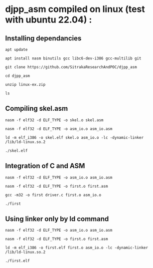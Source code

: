# djpp_asm compiled on linux (test with ubuntu 22.04) : 
## Installing dependancies
```
apt update
```
```
apt install nasm binutils gcc libc6-dev-i386 gcc-multilib git
```
```
git clone https://github.com/SitrakaResearchAndPOC/djpp_asm
```
```
cd djpp_asm
```
```
unzip linux-ex.zip
```
```
ls
```
## Compiling skel.asm
```
nasm -f elf32 -d ELF_TYPE -o skel.o skel.asm
```
```
nasm -f elf32 -d ELF_TYPE -o asm_io.o asm_io.asm
```
```
ld -m elf_i386 -o skel.elf skel.o asm_io.o -lc -dynamic-linker /lib/ld-linux.so.2
```
```
./skel.elf
```


## Integration of C and ASM
```
nasm -f elf32 -d ELF_TYPE -o asm_io.o asm_io.asm
```
```
nasm -f elf32 -d ELF_TYPE -o first.o first.asm
```
```
gcc -m32 -o first driver.c first.o asm_io.o
```
```
./first
```

## Using linker only by ld command
```
nasm -f elf32 -d ELF_TYPE -o asm_io.o asm_io.asm
```
```
nasm -f elf32 -d ELF_TYPE -o first.o first.asm
```
```
ld -m elf_i386 -o first.elf first.o asm_io.o -lc -dynamic-linker /lib/ld-linux.so.2
```
```
./first.elf
```
